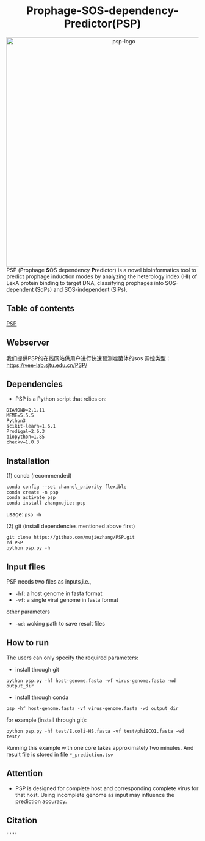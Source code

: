 <div align="center">

# Prophage-SOS-dependency-Predictor(PSP)

<img src="https://github.com/user-attachments/assets/fd8d7436-f164-48cc-a2e5-044574184c12" alt="psp-logo" width="600" />

</div>
PSP (<b>P</b>rophage <b>S</b>OS dependency <b>P</b>redictor) is a novel bioinformatics tool to predict prophage induction modes by analyzing the heterology index (HI) of LexA protein binding to target DNA, classifying prophages into SOS-dependent (SdPs) and SOS-independent (SiPs).

## Table of contents
[PSP]()

## Webserver
我们提供PSP的在线网站供用户进行快速预测噬菌体的sos 调控类型：https://vee-lab.sjtu.edu.cn/PSP/

## Dependencies
* PSP is a Python script that relies on:
```Biopython
DIAMOND=2.1.11
MEME=5.5.5
Python3
scikit-learn=1.6.1
Prodigal=2.6.3
biopython=1.85
checkv=1.0.3
```

## Installation
(1) conda (recommended)
```
conda config --set channel_priority flexible
conda create -n psp
conda activate psp
conda install zhangmujie::psp
```
usage: ```psp -h```

(2) git (install dependencies mentioned above first)
```
git clone https://github.com/mujiezhang/PSP.git
cd PSP
python psp.py -h
```

## Input files
PSP needs two files as inputs,i.e.,
* ```-hf```: a host genome in fasta format
* ```-vf```: a single viral genome in fasta format 

other parameters
* ```-wd```: woking path to save result files

## How to run
The users can only specify the required parameters:
* install through git
```
python psp.py -hf host-genome.fasta -vf virus-genome.fasta -wd output_dir
```
* install through conda
```
psp -hf host-genome.fasta -vf virus-genome.fasta -wd output_dir
```

for example (install through git):
```
python psp.py -hf test/E.coli-HS.fasta -vf test/phiECO1.fasta -wd test/
```

Running this example with one core takes approximately two minutes. And result file is stored in file ```*_prediction.tsv```

## Attention
* PSP is designed for complete host and corresponding complete virus for that host. Using incomplete genome as input may influence the prediction accuracy.

## Citation
''''''
